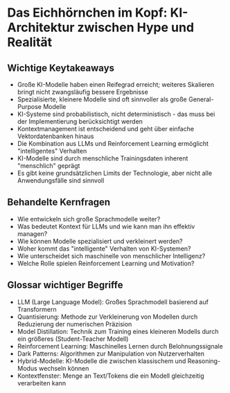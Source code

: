# Das Eichhörnchen im Kopf: KI-Architektur zwischen Hype und Realität

## Wichtige Keytakeaways

- Große KI-Modelle haben einen Reifegrad erreicht; weiteres Skalieren bringt nicht zwangsläufig bessere Ergebnisse
- Spezialisierte, kleinere Modelle sind oft sinnvoller als große General-Purpose Modelle
- KI-Systeme sind probabilistisch, nicht deterministisch - das muss bei der Implementierung berücksichtigt werden
- Kontextmanagement ist entscheidend und geht über einfache Vektordatenbanken hinaus
- Die Kombination aus LLMs und Reinforcement Learning ermöglicht "intelligentes" Verhalten
- KI-Modelle sind durch menschliche Trainingsdaten inherent "menschlich" geprägt
- Es gibt keine grundsätzlichen Limits der Technologie, aber nicht alle Anwendungsfälle sind sinnvoll

## Behandelte Kernfragen

- Wie entwickeln sich große Sprachmodelle weiter?
- Was bedeutet Kontext für LLMs und wie kann man ihn effektiv managen?
- Wie können Modelle spezialisiert und verkleinert werden?
- Woher kommt das "intelligente" Verhalten von KI-Systemen?
- Wie unterscheidet sich maschinelle von menschlicher Intelligenz?
- Welche Rolle spielen Reinforcement Learning und Motivation?

## Glossar wichtiger Begriffe

- LLM (Large Language Model): Großes Sprachmodell basierend auf Transformern
- Quantisierung: Methode zur Verkleinerung von Modellen durch Reduzierung der numerischen Präzision
- Model Distillation: Technik zum Training eines kleineren Modells durch ein größeres (Student-Teacher Modell)
- Reinforcement Learning: Maschinelles Lernen durch Belohnungssignale
- Dark Patterns: Algorithmen zur Manipulation von Nutzerverhalten
- Hybrid-Modelle: KI-Modelle die zwischen klassischem und Reasoning-Modus wechseln können
- Kontextfenster: Menge an Text/Tokens die ein Modell gleichzeitig verarbeiten kann